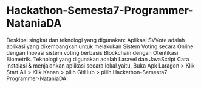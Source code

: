 # Hackathon-Semesta7-Programmer-NataniaDA
Deskipsi singkat dan teknologi yang digunakan:
Aplikasi SVVote adalah aplikasi yang dikembangkan untuk melakukan Sistem Voting secara Online dengan Inovasi sistem voting berbasis Blockchain dengan Otentikasi Biometrik.
Teknologi yang digunakan adalah Laravel dan JavaScript
Cara instalasi & menjalankan aplikasi secara lokal yaitu, Buka Apk Laragon > Klik Start All > Klik Kanan > pilih GitHub > pilih Hackathon-Semesta7-Programmer-NataniaDA
